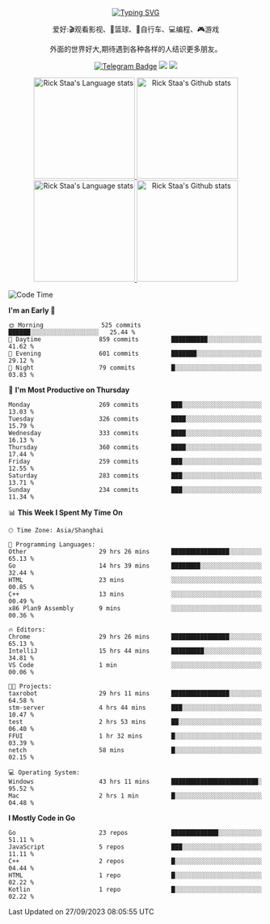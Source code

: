 <div align="center"> 

[![Typing SVG](https://readme-typing-svg.herokuapp.com?size=25&duration=2500&color=eeeeee&vCenter=true&width=200&height=40&lines=Hi+there+%F0%9F%91%8B%F0%9F%8F%BB;I'm+DanBai)](https://git.io/typing-svg)

爱好:🎬观看影视、🏀篮球、🚴自行车、💻编程、🎮游戏

外面的世界好大,期待遇到各种各样的人结识更多朋友。

[![Telegram Badge](https://img.shields.io/badge/-Telegram-blue?style=flat&logo=Telegram&logoColor=white)](https://t.me/danbai9420) 
[![](https://img.shields.io/badge/-Blog-brightgreen?style=flat&logo=Blogger&logoColor=white)](https://p00q.cn)
[![](https://img.shields.io/badge/-Email-red?style=flat&logo=Mail.Ru&logoColor=white)](mailto:danbai@88.com)
</div>

<!-- Light Mode -->
<div align="center"> 
<a href="https://github.com/anuraghazra/github-readme-stats#gh-light-mode-only">
<img height=200 src="https://github-readme-stats.vercel.app/api/top-langs/?username=danbai225&layout=compact&langs_count=10&hide_border=1&role=OWNER,COLLABORATOR#gh-light-mode-only" alt="Rick Staa's Language stats" />
</a>
<a href="https://github.com/anuraghazra/github-readme-stats#gh-light-mode-only">
<img height=200 src="https://github-readme-stats.vercel.app/api?username=danbai225&show_icons=true&count_private=true&line_height=28&hide_border=1&include_all_commits=true&card_width=450&role=OWNER,COLLABORATOR&exclude_repo=github-readme-stats#gh-light-mode-only" alt="Rick Staa's Github stats" />
</a>
</div>

<!-- Dark Mode -->
<div align="center"> 
<a href="https://github.com/anuraghazra/github-readme-stats#gh-dark-mode-only">
<img height=200 src="https://github-readme-stats.vercel.app/api/top-langs/?username=danbai225&layout=compact&langs_count=10&hide_border=1&role=OWNER,COLLABORATOR&theme=github_dark#gh-dark-mode-only" alt="Rick Staa's Language stats" />
</a>
<a href="https://github.com/anuraghazra/github-readme-stats#gh-dark-mode-only">
<img height=200 src="https://github-readme-stats.vercel.app/api?username=danbai225&show_icons=true&count_private=true&line_height=28&hide_border=1&include_all_commits=true&card_width=450&role=OWNER,COLLABORATOR&exclude_repo=github-readme-stats&theme=github_dark#gh-dark-mode-only" alt="Rick Staa's Github stats" />
</a>
</div>

<!--START_SECTION:waka-->
![Code Time](http://img.shields.io/badge/Code%20Time-1%2C189%20hrs%2031%20mins-blue)

**I'm an Early 🐤** 

```text
🌞 Morning                525 commits         ██████░░░░░░░░░░░░░░░░░░░   25.44 % 
🌆 Daytime                859 commits         ██████████░░░░░░░░░░░░░░░   41.62 % 
🌃 Evening                601 commits         ███████░░░░░░░░░░░░░░░░░░   29.12 % 
🌙 Night                  79 commits          █░░░░░░░░░░░░░░░░░░░░░░░░   03.83 % 
```
📅 **I'm Most Productive on Thursday** 

```text
Monday                   269 commits         ███░░░░░░░░░░░░░░░░░░░░░░   13.03 % 
Tuesday                  326 commits         ████░░░░░░░░░░░░░░░░░░░░░   15.79 % 
Wednesday                333 commits         ████░░░░░░░░░░░░░░░░░░░░░   16.13 % 
Thursday                 360 commits         ████░░░░░░░░░░░░░░░░░░░░░   17.44 % 
Friday                   259 commits         ███░░░░░░░░░░░░░░░░░░░░░░   12.55 % 
Saturday                 283 commits         ███░░░░░░░░░░░░░░░░░░░░░░   13.71 % 
Sunday                   234 commits         ███░░░░░░░░░░░░░░░░░░░░░░   11.34 % 
```


📊 **This Week I Spent My Time On** 

```text
🕑︎ Time Zone: Asia/Shanghai

💬 Programming Languages: 
Other                    29 hrs 26 mins      ████████████████░░░░░░░░░   65.13 % 
Go                       14 hrs 39 mins      ████████░░░░░░░░░░░░░░░░░   32.44 % 
HTML                     23 mins             ░░░░░░░░░░░░░░░░░░░░░░░░░   00.85 % 
C++                      13 mins             ░░░░░░░░░░░░░░░░░░░░░░░░░   00.49 % 
x86 Plan9 Assembly       9 mins              ░░░░░░░░░░░░░░░░░░░░░░░░░   00.36 % 

🔥 Editors: 
Chrome                   29 hrs 26 mins      ████████████████░░░░░░░░░   65.13 % 
IntelliJ                 15 hrs 44 mins      █████████░░░░░░░░░░░░░░░░   34.81 % 
VS Code                  1 min               ░░░░░░░░░░░░░░░░░░░░░░░░░   00.06 % 

🐱‍💻 Projects: 
taxrobot                 29 hrs 11 mins      ████████████████░░░░░░░░░   64.58 % 
stm-server               4 hrs 44 mins       ███░░░░░░░░░░░░░░░░░░░░░░   10.47 % 
test                     2 hrs 53 mins       ██░░░░░░░░░░░░░░░░░░░░░░░   06.40 % 
FFUI                     1 hr 32 mins        █░░░░░░░░░░░░░░░░░░░░░░░░   03.39 % 
netch                    58 mins             █░░░░░░░░░░░░░░░░░░░░░░░░   02.15 % 

💻 Operating System: 
Windows                  43 hrs 11 mins      ████████████████████████░   95.52 % 
Mac                      2 hrs 1 min         █░░░░░░░░░░░░░░░░░░░░░░░░   04.48 % 
```

**I Mostly Code in Go** 

```text
Go                       23 repos            █████████████░░░░░░░░░░░░   51.11 % 
JavaScript               5 repos             ███░░░░░░░░░░░░░░░░░░░░░░   11.11 % 
C++                      2 repos             █░░░░░░░░░░░░░░░░░░░░░░░░   04.44 % 
HTML                     1 repo              █░░░░░░░░░░░░░░░░░░░░░░░░   02.22 % 
Kotlin                   1 repo              █░░░░░░░░░░░░░░░░░░░░░░░░   02.22 % 
```




 Last Updated on 27/09/2023 08:05:55 UTC
<!--END_SECTION:waka-->
